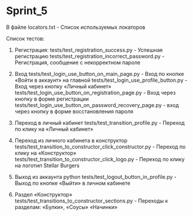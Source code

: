 # Sprint_5

В файле locators.txt - Список используемых локаторов

Список тестов:
1. Регистрация:
tests/test_registration_success.py - Успешная регистрацию
tests/test_registration_incorrect_password.py - Регистрация, сообщение c некорректном пароле

2. Вход
tests/test_login_use_button_on_main_page.py - Вход по кнопке «Войти в аккаунт» на главной
tests/test_login_use_profile_button.py - Вход через кнопку «Личный кабинет»
tests/test_login_use_button_on_registration_page.py - Вход через кнопку в форме регистрации
tests/test_login_use_button_on_password_recovery_page.py - вход через кнопку в форме восстановления пароля

3. Переход в личный кабинет
tests/test_transition_profile.py - Переход по клику на «Личный кабинет»

4. Переход из личного кабинета в конструктор
tests/test_transition_to_constructor_click_constructor.py - Переход по клику на «Конструктор»
tests/test_transition_to_constructor_click_logo.py - Переход по клику на логотип Stellar Burgers

5. Выход из аккаунта
python tests/test_logout_button_in_profile.py - Выход по кнопке «Выйти» в личном кабинете

6. Раздел «Конструктор»
tests/test_transitions_to_constructor_sections.py - Переходы к разделам: «Булки», «Соусы» «Начинки»
